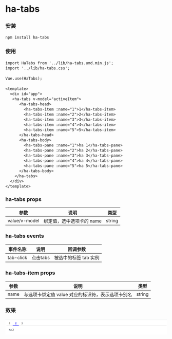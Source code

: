 # ha-tabs

### 安装
```
npm install ha-tabs
```

### 使用
```
import HaTabs from '../lib/ha-tabs.umd.min.js';
import '../lib/ha-tabs.css';

Vue.use(HaTabs);

<template>
  <div id="app">
   <ha-tabs v-model="activeItem">
      <ha-tabs-head>
        <ha-tabs-item :name="1">1</ha-tabs-item>
        <ha-tabs-item :name="2">2</ha-tabs-item>
        <ha-tabs-item :name="3">3</ha-tabs-item>
        <ha-tabs-item :name="4">4</ha-tabs-item>
        <ha-tabs-item :name="5">5</ha-tabs-item>
      </ha-tabs-head>
      <ha-tabs-body>
        <ha-tabs-pane :name="1">ha 1</ha-tabs-pane>
        <ha-tabs-pane :name="2">ha 2</ha-tabs-pane>
        <ha-tabs-pane :name="3">ha 3</ha-tabs-pane>
        <ha-tabs-pane :name="4">ha 4</ha-tabs-pane>
        <ha-tabs-pane :name="5">ha 5</ha-tabs-pane>
      </ha-tabs-body>
    </ha-tabs>
  </div>
</template>
```

### ha-tabs props

|     参数      |           说明            |  类型  |
| :-----------: | :-----------------------: | :----: |
| value/v-model | 绑定值，选中选项卡的 name | string |

### ha-tabs events

| 事件名称  |   说明   |       回调参数        |
| :-------: | :------: | :-------------------: |
| tab-click | 点击tabs | 被选中的标签 tab 实例 |

### ha-tabs-item props

| 参数 |                       说明                        | 类型   |
| :--: | :-----------------------------------------------: | ------ |
| name | 与选项卡绑定值 value 对应的标识符，表示选项卡别名 | string |

### 效果

![effect](./examples/assets/effect.png)